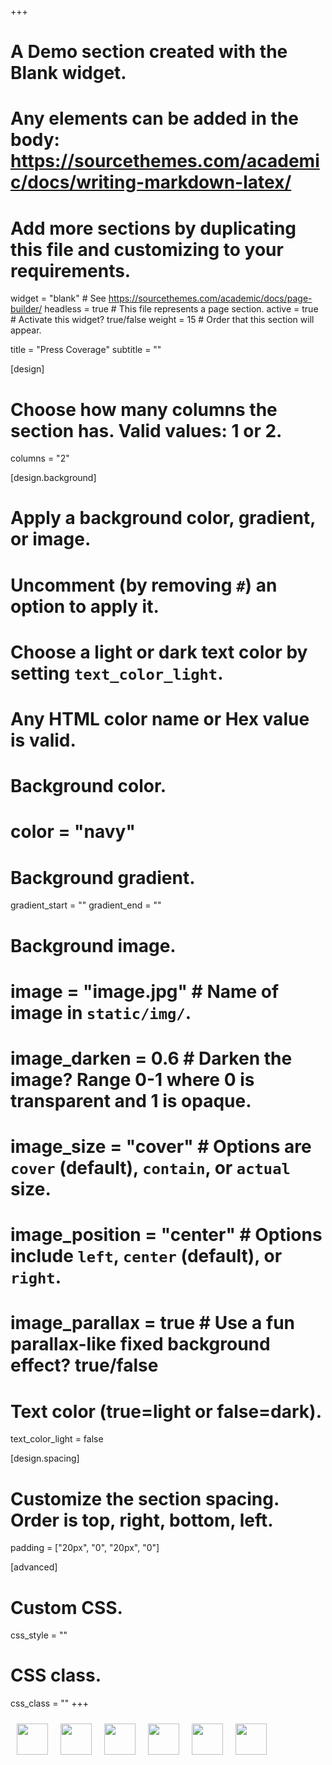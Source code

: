 +++
# A Demo section created with the Blank widget.
# Any elements can be added in the body: https://sourcethemes.com/academic/docs/writing-markdown-latex/
# Add more sections by duplicating this file and customizing to your requirements.

widget = "blank"  # See https://sourcethemes.com/academic/docs/page-builder/
headless = true  # This file represents a page section.
active = true  # Activate this widget? true/false
weight = 15  # Order that this section will appear.

title = "Press Coverage"
subtitle = ""

[design]
  # Choose how many columns the section has. Valid values: 1 or 2.
  columns = "2"

[design.background]
  # Apply a background color, gradient, or image.
  #   Uncomment (by removing `#`) an option to apply it.
  #   Choose a light or dark text color by setting `text_color_light`.
  #   Any HTML color name or Hex value is valid.

  # Background color.
  # color = "navy"
  
  # Background gradient.
  gradient_start = ""
  gradient_end = ""
  
  # Background image.
  # image = "image.jpg"  # Name of image in `static/img/`.
  # image_darken = 0.6  # Darken the image? Range 0-1 where 0 is transparent and 1 is opaque.
  # image_size = "cover"  #  Options are `cover` (default), `contain`, or `actual` size.
  # image_position = "center"  # Options include `left`, `center` (default), or `right`.
  # image_parallax = true  # Use a fun parallax-like fixed background effect? true/false
  
  # Text color (true=light or false=dark).
  text_color_light = false 

[design.spacing]
  # Customize the section spacing. Order is top, right, bottom, left.
  padding = ["20px", "0", "20px", "0"]

[advanced]
 # Custom CSS. 
 css_style = ""
 
 # CSS class.
 css_class = ""
+++

<div class='row justify-content-md-center'>
<a href=https://www.nytimes.com/2018/10/21/business/what-comes-after-the-roomba.html>
<img style="height:50px; float:left; margin-left: 10px; margin-top: 10px;" src=news/The_New_York_Times_logo.png><a>
<a href=https://syncedreview.com/2018/06/19/cvpr-2018-kicks-off-best-papers-announced/>
<img style="height:50px; float:left; margin-left: 20px; margin-top: 10px;" src=news/TWiML_banner_wide_logo.png><a>
<a href=https://tryolabs.com/blog/2018/12/19/major-advancements-deep-learning-2018/>
<img style="height:50px; float:left; margin-left: 20px; margin-top: 10px;" src=news/Synced-logo.png><a>
<a href=https://syncedreview.com/2018/06/19/cvpr-2018-kicks-off-best-papers-announced/>
<img style="height:50px; float:left; margin-left: 20px; margin-top: 10px;" src=news/synced_a_logo_bg.png><a>
<a href=https://www.nytimes.com/2018/10/21/business/what-comes-after-the-roomba.html>
<img style="height:50px; float:left; margin-left: 20px; margin-top: 10px;" src=news/tryolabs-logo.png><a>
<a href=https://neuroscience.stanford.edu/news/intertwined-quest-understanding-biological-intelligence-and-creating-artificial-intelligence>
<img style="height:50px; float:left; margin-left: 20px;margin-top: 10px;" src=news/stanford_HAI_logo.png><a>
</div>